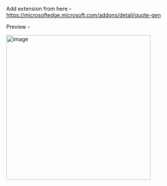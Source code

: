 Add extension from here - https://microsoftedge.microsoft.com/addons/detail/quote-gen

Preview - 

<img width="384" alt="image" src="https://github.com/user-attachments/assets/a36db7e5-cc67-4aea-b4b0-8c5750440837" />
